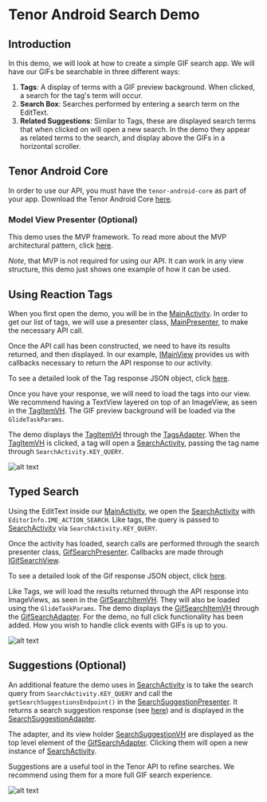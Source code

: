 Tenor Android Search Demo
=========================

## Introduction
In this demo, we will look at how to create a simple GIF search app.
We will have our GIFs be searchable in three different ways:

1. **Tags**:  A display of terms with a GIF preview background.  When clicked, a search for the tag's term will occur.  
2. **Search Box**:  Searches performed by entering a search term on the EditText.
3. **Related Suggestions**:  Similar to Tags, these are displayed search terms that when clicked on will open a new search.  In the demo they appear as related terms to the search, and display above the GIFs in a horizontal scroller.

## Tenor Android Core
In order to use our API, you must have the `tenor-android-core` as part of your app.  Download the Tenor Android Core [here](https://github.com/Tenor-Inc/tenor-android-core).

### Model View Presenter (Optional)
This demo uses the MVP framework.  To read more about the MVP architectural pattern, click [here](https://en.wikipedia.org/wiki/Model-view-presenter).

_Note_, that MVP is not required for using our API.  It can work in any view structure, this demo just shows one example of how it can be used.

## Using Reaction Tags
When you first open the demo, you will be in the [MainActivity][mainactivity].  In order to get our list of tags, we will use a presenter class, [MainPresenter][mainpresenter], to make the necessary API call.

Once the API call has been constructed, we need to have its results returned, and then displayed.  In our example, [IMainView][i_mainview] provides us with callbacks necessary to return the API response to our activity.

To see a detailed look of the Tag response JSON object, click [here](https://tenor.com/gifapi#tags).

Once you have your response, we will need to load the tags into our view.  We recommend having a TextView layered on top of an ImageView, as seen in the [TagItemVH][tagitemvh].  The GIF preview background will be loaded via the `GlideTaskParams`.

The demo displays the [TagItemVH][tagitemvh] through the [TagsAdapter][tagsadapter].  When the [TagItemVH][tagitemvh] is clicked, a tag will open a [SearchActivity][searchactivity], passing the tag name through `SearchActivity.KEY_QUERY`.

![alt text](https://imgur.com/U8DqnP7.png)

## Typed Search
Using the EditText inside our [MainActivity][mainactivity], we open the [SearchActivity][searchactivity] with `EditorInfo.IME_ACTION_SEARCH`. Like tags, the query is passed to [SearchActivity][searchactivity] via `SearchActivity.KEY_QUERY`.  

Once the activity has loaded, search calls are performed through the search presenter class, [GifSearchPresenter][searchpresenter].  Callbacks are made through [IGifSearchView][i_searchview].

To see a detailed look of the Gif response JSON object, click [here](https://tenor.com/gifapi#responseobjects).

Like Tags, we will load the results returned through the API response into ImageViews, as seen in the [GifSearchItemVH][gifitemvh].
They will also be loaded using the `GlideTaskParams`.
The demo displays the [GifSearchItemVH][gifitemvh] through the [GifSearchAdapter][searchadapter].  For the demo, no full click functionality has been added.  How you wish to handle click events with GIFs is up to you.

![alt text](https://imgur.com/h9vMPsB.png)

## Suggestions (Optional)
An additional feature the demo uses in [SearchActivity][searchactivity] is to take the search query from `SearchActivity.KEY_QUERY` and call the `getSearchSuggestionsEndpoint()` in the [SearchSuggestionPresenter][suggestionpresenter].  It returns a search suggestion response (see [here](https://tenor.com/gifapi#suggestions)) and is displayed in the [SearchSuggestionAdapter][searchsuggestionadapter].

The adapter, and its view holder [SearchSuggestionVH][suggestionitemvh] are displayed as the top level element of the [GifSearchAdapter][searchadapter].  Clicking them will open a new instance of [SearchActivity][searchactivity].

Suggestions are a useful tool in the Tenor API to refine searches.  We recommend using them for a more full GIF search experience.

![alt text](https://imgur.com/iQmug1M.png)

[mainactivity]: app/src/main/java/com/tenor/android/demo/search/activity/MainActivity.java
[mainpresenter]: app/src/main/java/com/tenor/android/demo/search/presenter/impl/MainPresenter.java
[i_mainview]: app/src/main/java/com/tenor/android/demo/search/adapter/view/IMainView.java
[tagitemvh]: app/src/main/java/com/tenor/android/demo/search/adapter/holder/TagItemVH.java
[tagsadapter]: app/src/main/java/com/tenor/android/demo/search/adapter/TagsAdapter.java

[searchactivity]: app/src/main/java/com/tenor/android/demo/search/activity/SearchActivity.java
[searchpresenter]: app/src/main/java/com/tenor/android/demo/search/presenter/impl/GifSearchPresenter.java
[i_searchview]: app/src/main/java/com/tenor/android/demo/search/adapter/view/IGifSearchView.java
[gifitemvh]: app/src/main/java/com/tenor/android/demo/search/adapter/holder/GifSearchItemVH.java
[searchadapter]: app/src/main/java/com/tenor/android/demo/search/adapter/GifSearchAdapter.java

[suggestionpresenter]: app/src/main/java/com/tenor/android/sdk/presenter/impl/SearchSuggestionPresenter.java
[suggestionitemvh]: app/src/main/java/com/tenor/android/sdk/adapter/holder/SearchSearchItemVH.java
[searchsuggestionadapter]: app/src/main/java/com/tenor/android/sdk/adapter/SearchSuggestionAdapter.java





